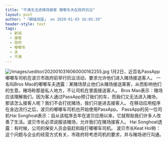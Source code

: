 ```yaml
---
title: "不满无法进赌场接客 嘟嘟车夫在政府抗议"
layout: post
author: "「網絡設區」 on 2020-01-03 16:05:39"
header-style: text
tags:
  - 新闻
  - 接客
  - 政府
  - 嘟嘟车
  - 夫
  - 不满
---
```


<img src="https://images.feileyuan.com/images/ueditor/2020010316060000162255.jpg" title="未标题-1" alt="/images/ueditor/2020010316060000162255.jpg">
1月2日，近百名PassApp嘟嘟车司机在波贝市政府前举行抗议活动，要求允许他们进入赌场接送客人。
一名叫Bros Mao的嘟嘟车夫透露：某赌场禁止他们从赌场接送乘客，从而影响他们的生意。赌场称那是私人地方，不让司机在里面接送客人。
Bros Mao表示：赌场应该理解我们，因为客人通过PassApp预订我们的车，而我们又无法进入赌场，那该怎么接客人呢？我们不会打扰赌场，我们只是进去接客人。
在移动应用程序在金边流行之后，波贝的嘟嘟车司机也开始使用PassApp。
PassApp的另一位司机Hai Songhoat表示：自从该程序去年在波贝应用以来，它就帮助我们许多人改善了生活。波贝市长必须说服该赌场，允许我们在赌场接客人。
Hai Songhoat透露：有时候，公司的保安人员会驱赶和殴打嘟嘟车司机。
波贝市长Keat Hol称：这个问题与企业的经营方式有关，市政府将考虑司机的要求，并与赌场进行沟通。

